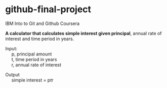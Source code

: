 # github-final-project
IBM Into to Git and Github Coursera

<b>A calculator that calculates simple interest given principal</b>, annual rate of interest and time period in years.

Input:</br>
&nbsp;&nbsp;&nbsp;&nbsp;&nbsp;p, principal amount</br>
&nbsp;&nbsp;&nbsp;&nbsp;&nbsp;t, time period in years</br>
&nbsp;&nbsp;&nbsp;&nbsp;&nbsp;r, annual rate of interest</br>

Output</br>
&nbsp;&nbsp;&nbsp;&nbsp;&nbsp;simple interest = p*t*r
